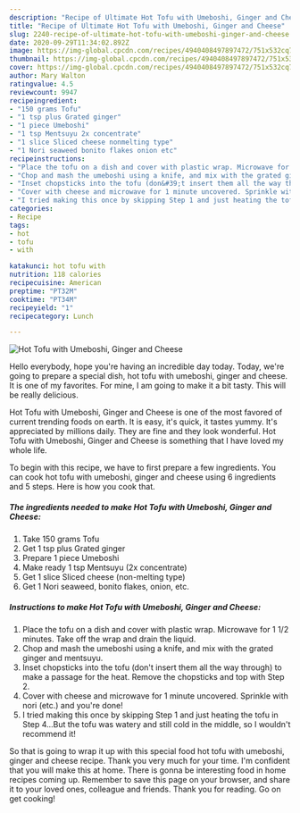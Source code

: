 ```yaml
---
description: "Recipe of Ultimate Hot Tofu with Umeboshi, Ginger and Cheese"
title: "Recipe of Ultimate Hot Tofu with Umeboshi, Ginger and Cheese"
slug: 2240-recipe-of-ultimate-hot-tofu-with-umeboshi-ginger-and-cheese
date: 2020-09-29T11:34:02.892Z
image: https://img-global.cpcdn.com/recipes/4940408497897472/751x532cq70/hot-tofu-with-umeboshi-ginger-and-cheese-recipe-main-photo.jpg
thumbnail: https://img-global.cpcdn.com/recipes/4940408497897472/751x532cq70/hot-tofu-with-umeboshi-ginger-and-cheese-recipe-main-photo.jpg
cover: https://img-global.cpcdn.com/recipes/4940408497897472/751x532cq70/hot-tofu-with-umeboshi-ginger-and-cheese-recipe-main-photo.jpg
author: Mary Walton
ratingvalue: 4.5
reviewcount: 9947
recipeingredient:
- "150 grams Tofu"
- "1 tsp plus Grated ginger"
- "1 piece Umeboshi"
- "1 tsp Mentsuyu 2x concentrate"
- "1 slice Sliced cheese nonmelting type"
- "1 Nori seaweed bonito flakes onion etc"
recipeinstructions:
- "Place the tofu on a dish and cover with plastic wrap. Microwave for 1 1/2 minutes. Take off the wrap and drain the liquid."
- "Chop and mash the umeboshi using a knife, and mix with the grated ginger and mentsuyu."
- "Inset chopsticks into the tofu (don&#39;t insert them all the way through) to make a passage for the heat. Remove the chopsticks and top with Step 2."
- "Cover with cheese and microwave for 1 minute uncovered. Sprinkle with nori (etc.) and you&#39;re done!"
- "I tried making this once by skipping Step 1 and just heating the tofu in Step 4...But the tofu was watery and still cold in the middle, so I wouldn&#39;t recommend it!"
categories:
- Recipe
tags:
- hot
- tofu
- with

katakunci: hot tofu with 
nutrition: 118 calories
recipecuisine: American
preptime: "PT32M"
cooktime: "PT34M"
recipeyield: "1"
recipecategory: Lunch

---
```



![Hot Tofu with Umeboshi, Ginger and Cheese](https://img-global.cpcdn.com/recipes/4940408497897472/751x532cq70/hot-tofu-with-umeboshi-ginger-and-cheese-recipe-main-photo.jpg)

Hello everybody, hope you're having an incredible day today. Today, we're going to prepare a special dish, hot tofu with umeboshi, ginger and cheese. It is one of my favorites. For mine, I am going to make it a bit tasty. This will be really delicious.



Hot Tofu with Umeboshi, Ginger and Cheese is one of the most favored of current trending foods on earth. It is easy, it's quick, it tastes yummy. It's appreciated by millions daily. They are fine and they look wonderful. Hot Tofu with Umeboshi, Ginger and Cheese is something that I have loved my whole life.


To begin with this recipe, we have to first prepare a few ingredients. You can cook hot tofu with umeboshi, ginger and cheese using 6 ingredients and 5 steps. Here is how you cook that.

<!--inarticleads1-->

##### The ingredients needed to make Hot Tofu with Umeboshi, Ginger and Cheese:

1. Take 150 grams Tofu
1. Get 1 tsp plus Grated ginger
1. Prepare 1 piece Umeboshi
1. Make ready 1 tsp Mentsuyu (2x concentrate)
1. Get 1 slice Sliced cheese (non-melting type)
1. Get 1 Nori seaweed, bonito flakes, onion, etc.




<!--inarticleads2-->

##### Instructions to make Hot Tofu with Umeboshi, Ginger and Cheese:

1. Place the tofu on a dish and cover with plastic wrap. Microwave for 1 1/2 minutes. Take off the wrap and drain the liquid.
1. Chop and mash the umeboshi using a knife, and mix with the grated ginger and mentsuyu.
1. Inset chopsticks into the tofu (don&#39;t insert them all the way through) to make a passage for the heat. Remove the chopsticks and top with Step 2.
1. Cover with cheese and microwave for 1 minute uncovered. Sprinkle with nori (etc.) and you&#39;re done!
1. I tried making this once by skipping Step 1 and just heating the tofu in Step 4...But the tofu was watery and still cold in the middle, so I wouldn&#39;t recommend it!




So that is going to wrap it up with this special food hot tofu with umeboshi, ginger and cheese recipe. Thank you very much for your time. I'm confident that you will make this at home. There is gonna be interesting food in home recipes coming up. Remember to save this page on your browser, and share it to your loved ones, colleague and friends. Thank you for reading. Go on get cooking!
